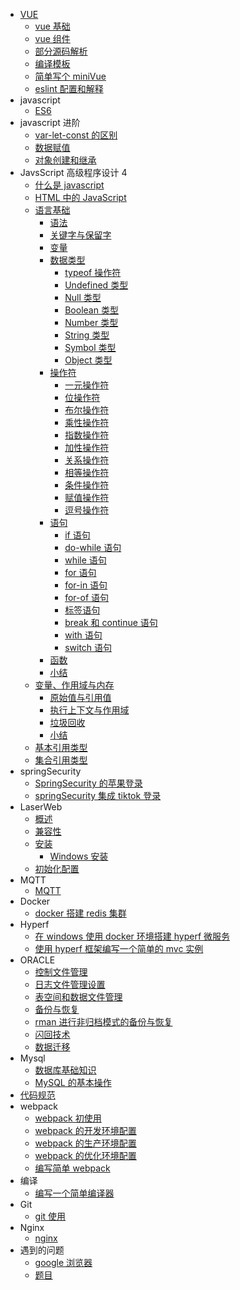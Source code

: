 - [VUE](vue/vue源码学习.md)
  - [vue 基础](vue/vue基础.md)
  - [vue 组件](vue/vue组件.md)
  - [部分源码解析](vue/部分源码解析.md)
  - [编译模板](vue/编译模板.md)
  - [简单写个 miniVue](vue/简单写个miniVue.md)
  - [eslint 配置和解释](vue/eslint%E9%85%8D%E7%BD%AE%E5%92%8C%E8%A7%A3%E9%87%8A.md)
- javascript
  - [ES6](javascript/es6/es6.md)
- javascript 进阶
  - [var-let-const 的区别](javascript/js%E8%BF%9B%E9%98%B6/../js进阶/var-let-const的区别.md)
  - [数据赋值](javascript/js进阶/数据赋值.md)
  - [对象创建和继承](javascript/js进阶/对象的创建和继承.md)
- JavsScript 高级程序设计 4
  - [什么是 javascript](./JavaScript高级程序设计4/什么是javascript.md)
  - [HTML 中的 JavaScript](./JavaScript高级程序设计4/HTML中的JavaScript.md)
  - [语言基础](./JavaScript高级程序设计4/语言基础.md)
    - [语法](./JavaScript高级程序设计4/语言基础/语法.md)
    - [关键字与保留字](./JavaScript高级程序设计4/语言基础/关键字与保留字.md)
    - [变量](./JavaScript高级程序设计4/语言基础/变量.md)
    - [数据类型](./JavaScript高级程序设计4/语言基础/数据类型.md)
      - [typeof 操作符](./JavaScript高级程序设计4/语言基础/数据类型/typeof操作符.md)
      - [Undefined 类型](./JavaScript高级程序设计4/语言基础/数据类型/Undefined类型.md)
      - [Null 类型](./JavaScript高级程序设计4/语言基础/数据类型/Null类型.md)
      - [Boolean 类型](./JavaScript高级程序设计4/语言基础/数据类型/Boolean类型.md)
      - [Number 类型](./JavaScript高级程序设计4/语言基础/数据类型/Number类型.md)
      - [String 类型](./JavaScript高级程序设计4/语言基础/数据类型/String类型.md)
      - [Symbol 类型](./JavaScript高级程序设计4/语言基础/数据类型/Symbol类型.md)
      - [Object 类型](./JavaScript高级程序设计4/语言基础/数据类型/Object类型.md)
    - [操作符](./JavaScript高级程序设计4/语言基础/操作符.md)
      - [一元操作符](./JavaScript高级程序设计4/语言基础/操作符/一元操作符.md)
      - [位操作符](./JavaScript高级程序设计4/语言基础/操作符/位操作符.md)
      - [布尔操作符](./JavaScript高级程序设计4/语言基础/操作符/布尔操作符.md)
      - [乘性操作符](./JavaScript高级程序设计4/语言基础/操作符/乘性操作符.md)
      - [指数操作符](./JavaScript高级程序设计4/语言基础/操作符/指数操作符.md)
      - [加性操作符](./JavaScript高级程序设计4/语言基础/操作符/加性操作符.md)
      - [关系操作符](./JavaScript高级程序设计4/语言基础/操作符/关系操作符.md)
      - [相等操作符](./JavaScript高级程序设计4/语言基础/操作符/相等操作符.md)
      - [条件操作符](./JavaScript高级程序设计4/语言基础/操作符/条件操作符.md)
      - [赋值操作符](./JavaScript高级程序设计4/语言基础/操作符/赋值操作符.md)
      - [逗号操作符](./JavaScript高级程序设计4/语言基础/操作符/逗号操作符.md)
    - [语句](JavaScript高级程序设计4/语言基础/语句.md)
      - [if 语句](./JavaScript高级程序设计4/语言基础/语句/if语句.md)
      - [do-while 语句](./JavaScript高级程序设计4/语言基础/语句/do-while语句.md)
      - [while 语句](./JavaScript高级程序设计4/语言基础/语句/while语句.md)
      - [for 语句](./JavaScript高级程序设计4/语言基础/语句/for语句.md)
      - [for-in 语句](./JavaScript高级程序设计4/语言基础/语句/for-in语句.md)
      - [for-of 语句](./JavaScript高级程序设计4/语言基础/语句/for-of语句.md)
      - [标签语句](./JavaScript高级程序设计4/语言基础/语句/标签语句.md)
      - [break 和 continue 语句](./JavaScript高级程序设计4/语言基础/语句/break和continue语句.md)
      - [with 语句](./JavaScript高级程序设计4/语言基础/语句/with语句.md)
      - [switch 语句](./JavaScript高级程序设计4/语言基础/语句/switch语句.md)
    - [函数](./JavaScript高级程序设计4/语言基础/函数.md)
    - [小结](./JavaScript高级程序设计4/语言基础/小结.md)
  - [变量、作用域与内存](./JavaScript高级程序设计4/变量、作用域与内存/变量、作用域与内存.md)
    - [原始值与引用值](./JavaScript高级程序设计4/变量、作用域与内存/原始值与引用值.md)
    - [执行上下文与作用域](./JavaScript高级程序设计4/变量、作用域与内存/执行上下文与作用域.md)
    - [垃圾回收](./JavaScript高级程序设计4/变量、作用域与内存/垃圾回收.md)
    - [小结](./JavaScript高级程序设计4/变量、作用域与内存/小结.md)
  - [基本引用类型](./JavaScript高级程序设计4/基本引用类型.md)
  - [集合引用类型](./JavaScript高级程序设计4/集合引用类型.md)
- springSecurity
  - [SpringSecurity 的苹果登录](springSecurity/SpringSecurity的苹果登录.md)
  - [springSecurity 集成 tiktok 登录](springSecurity/springSecurity集成tiktok登录.md)
- LaserWeb
  - [概述](Laser-Web/概述.md)
  - [兼容性](Laser-Web/兼容性.md)
  - [安装](Laser-Web/安装.md)
    - [Windows 安装](Laser-Web/Windows安装.md)
  - [初始化配置](Laser-Web/初始化配置.md)
- MQTT
  - [MQTT](MQTT/mqtt.md)
- Docker
  - [docker 搭建 redis 集群](redis/docker搭建redis集群.md)
- Hyperf
  - [在 windows 使用 docker 环境搭建 hyperf 微服务](hyperf/在windows使用docker环境搭建hyperf微服务.md)
  - [使用 hyperf 框架编写一个简单的 mvc 实例](hyperf/使用hyperf框架编写一个简单的mvc实例.md)
- ORACLE
  - [控制文件管理](oracle/控制文件管理.+md)
  - [日志文件管理设置](oracle/日志文件管理设置.md)
  - [表空间和数据文件管理](oracle/表空间和数据文件管理.md)
  - [备份与恢复](oracle/备份与恢复.md)
  - [rman 进行非归档模式的备份与恢复](oracle/rman进行非归档模式的备份与恢复.md)
  - [闪回技术](oracle/闪回技术.md)
  - [数据迁移](oracle/数据迁移.md)
- Mysql
  - [数据库基础知识](mysql/数据库基础知识.md)
  - [MySQL 的基本操作](mysql/MySQL的基本操作.md)
- [代码规范](code-specification/specification.md)
- webpack
  - [webpack 初使用](./webpack/webpack初使用.md)
  - [webpack 的开发环境配置](./webpack/webpack的开发环境配置.md)
  - [webpack 的生产环境配置](./webpack/webpack的生产环境配置.md)
  - [webpack 的优化环境配置](./webpack/webpack的优化环境配置.md)
  - [编写简单 webpack](./webpack/%E7%BC%96%E5%86%99%E7%AE%80%E5%8D%95webpack.md)
- 编译
  - [编写一个简单编译器](./编译/编写一个简单编译器.md)
- Git
  - [git 使用](./git/git使用.md)
- Nginx
  - [nginx](./nginx/nginx.md)
- 遇到的问题
  - [google 浏览器](./遇到的问题/google浏览器.md)
  - [题目](./遇到的问题/题目.md)
